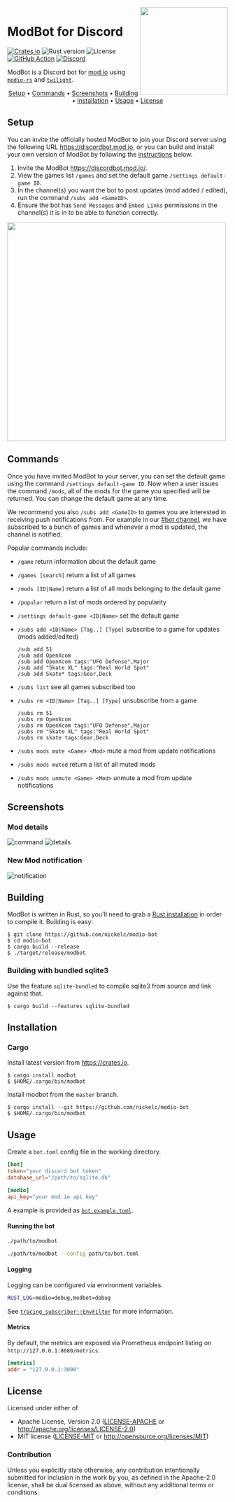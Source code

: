 <img src="https://raw.githubusercontent.com/nickelc/modio-bot/master/logo.png" width="200" align="right"/>

# ModBot for Discord
[![Crates.io][crates-badge]][crates-url]
![Rust version][rust-version]
![License][license-badge]
[![GitHub Action][gha-badge]][gha-url]
[![Discord][discord-badge]][discord]

ModBot is a Discord bot for [mod.io] using [`modio-rs`] and [`twilight`].

<p align="center">
    <a href="#setup">Setup</a> •
    <a href="#commands">Commands</a> •
    <a href="#screenshots">Screenshots</a> •
    <a href="#building">Building</a> •
    <a href="#installation">Installation</a> •
    <a href="#usage">Usage</a> •
    <a href="#license">License</a>
</p>

## Setup

You can invite the officially hosted ModBot to join your Discord server using the
following URL https://discordbot.mod.io, or you can build and install your
own version of ModBot by following the [instructions](#building) below.

 1. Invite the ModBot <https://discordbot.mod.io/>.
 2. View the games list `/games` and set the default game `/settings default-game ID`.
 3. In the channel(s) you want the bot to post updates (mod added / edited),
    run the command `/subs add <GameID>`.
 4. Ensure the bot has `Send Messages` and `Embed Links` permissions in the
    channel(s) it is in to be able to function correctly.

<img src="https://user-images.githubusercontent.com/2128532/118098374-1adc0e80-b3d4-11eb-808a-4024b7e79d9b.png" width="500"/>

## Commands

Once you have invited ModBot to your server, you can set the default game using
the command `/settings default-game ID`. Now when a user issues the command
`/mods`, all of the mods for the game you specified will be returned. You can
change the default game at any time.

We recommend you also `/subs add <GameID>` to games you are interested in
receiving push notifications from. For example in our [#bot channel], we have
subscribed to a bunch of games and whenever a mod is updated, the channel is
notified.

Popular commands include:

 * `/game` return information about the default game
 * `/games [search]` return a list of all games
 * `/mods [ID|Name]` return a list of all mods belonging to the default game
 * `/popular` return a list of mods ordered by popularity
 * `/settings default-game <ID|Name>` set the default game
 * `/subs add <ID|Name> [Tag..] [Type]` subscribe to a game for updates (mods added/edited)
   ```
   /sub add 51
   /sub add OpenXcom
   /sub add OpenXcom tags:"UFO Defense",Major
   /sub add "Skate XL" tags:"Real World Spot"
   /sub add Skate* tags:Gear,Deck
   ```

 * `/subs list` see all games subscribed too
 * `/subs rm <ID|Name> [Tag..] [Type]` unsubscribe from a game
   ```
   /subs rm 51
   /subs rm OpenXcom
   /subs rm OpenXcom tags:"UFO Defense",Major
   /subs rm "Skate XL" tags:"Real World Spot"
   /subs rm skate tags:Gear,Deck
   ```

 * `/subs mods mute <Game> <Mod>` mute a mod from update notifications
 * `/subs mods muted` return a list of all muted mods
 * `/subs mods unmute <Game> <Mod>` unmute a mod from update notifications

## Screenshots

### Mod details
![command](https://user-images.githubusercontent.com/2128532/199087924-87e56fcd-a049-42d5-be92-c776799bbb21.png)
![details](https://user-images.githubusercontent.com/2128532/199013232-dc2468f0-0c79-4645-bc69-403cb65648c3.png)

### New Mod notification
![notification](https://user-images.githubusercontent.com/2128532/98248318-0e827f00-1f75-11eb-89d5-a55174d9fed5.png)

## Building

ModBot is written in Rust, so you'll need to grab a [Rust installation] in
order to compile it. Building is easy:

```
$ git clone https://github.com/nickelc/modio-bot
$ cd modio-bot
$ cargo build --release
$ ./target/release/modbot
```

### Building with bundled sqlite3

Use the feature `sqlite-bundled` to compile sqlite3 from source and link against that.

```
$ cargo build --features sqlite-bundled
```

## Installation

### Cargo

Install latest version from <https://crates.io>.

```
$ cargo install modbot
$ $HOME/.cargo/bin/modbot
```

Install modbot from the `master` branch.

```
$ cargo install --git https://github.com/nickelc/modio-bot
$ $HOME/.cargo/bin/modbot
```

## Usage

Create a `bot.toml` config file in the working directory.

```toml
[bot]
token="your discord bot token"
database_url="/path/to/sqlite.db"

[modio]
api_key="your mod.io api key"
```

A example is provided as [`bot.example.toml`](bot.example.toml).

#### Running the bot
```bash
./path/to/modbot

./path/to/modbot --config path/to/bot.toml
```

#### Logging

Logging can be configured via environment variables.

```bash
RUST_LOG=modio=debug,modbot=debug
```

See [`tracing_subscriber::EnvFilter`] for more information.

#### Metrics

By default, the metrics are exposed via Prometheus endpoint listing on `http://127.0.0.1:8080/metrics`.

```toml
[metrics]
addr = "127.0.0.1:3000"
```

## License

Licensed under either of

- Apache License, Version 2.0 ([LICENSE-APACHE](LICENSE-APACHE) or http://apache.org/licenses/LICENSE-2.0)
- MIT license ([LICENSE-MIT](LICENSE-MIT) or http://opensource.org/licenses/MIT)

### Contribution

Unless you explicitly state otherwise, any contribution intentionally submitted for inclusion in the work by you,
as defined in the Apache-2.0 license, shall be dual licensed as above, without any additional terms or conditions.


[crates-badge]: https://img.shields.io/crates/v/modbot.svg
[crates-url]: https://crates.io/crates/modbot
[rust-version]: https://img.shields.io/badge/rust-1.60%2B-lightgrey.svg?logo=rust
[gha-badge]: https://github.com/nickelc/modio-bot/workflows/CI/badge.svg
[gha-url]: https://github.com/nickelc/modio-bot/actions?query=workflow%3ACI
[license-badge]: https://img.shields.io/badge/license-MIT%2FApache--2.0-blue.svg
[discord]: https://discord.gg/XNX9665
[discord-badge]: https://img.shields.io/discord/541627648112066581.svg?label=support&logo=discord&color=7289DA&labelColor=2C2F33
[bot-invite-badge]: https://img.shields.io/static/v1.svg?label=%20&logo=discord&message=Invite%20ModBot&color=7289DA&labelColor=2C2F33
[bot-invite-url]: https://discordbot.mod.io
[#bot channel]: https://discord.gg/QR7DGD7
[mod.io]: https://mod.io
[`modio-rs`]: https://github.com/nickelc/modio-rs
[`twilight`]: https://github.com/twilight-rs/twilight
[`tracing_subscriber::EnvFilter`]: https://docs.rs/tracing-subscriber/0.2/?search=EnvFilter
[Rust Installation]: https://www.rust-lang.org/tools/install
